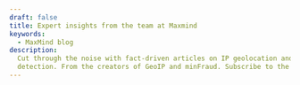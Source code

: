 ```yaml
---
draft: false
title: Expert insights from the team at Maxmind
keywords:
  - MaxMind blog
description:
  Cut through the noise with fact-driven articles on IP geolocation and fraud
  detection. From the creators of GeoIP and minFraud. Subscribe to the blog.
---
```

